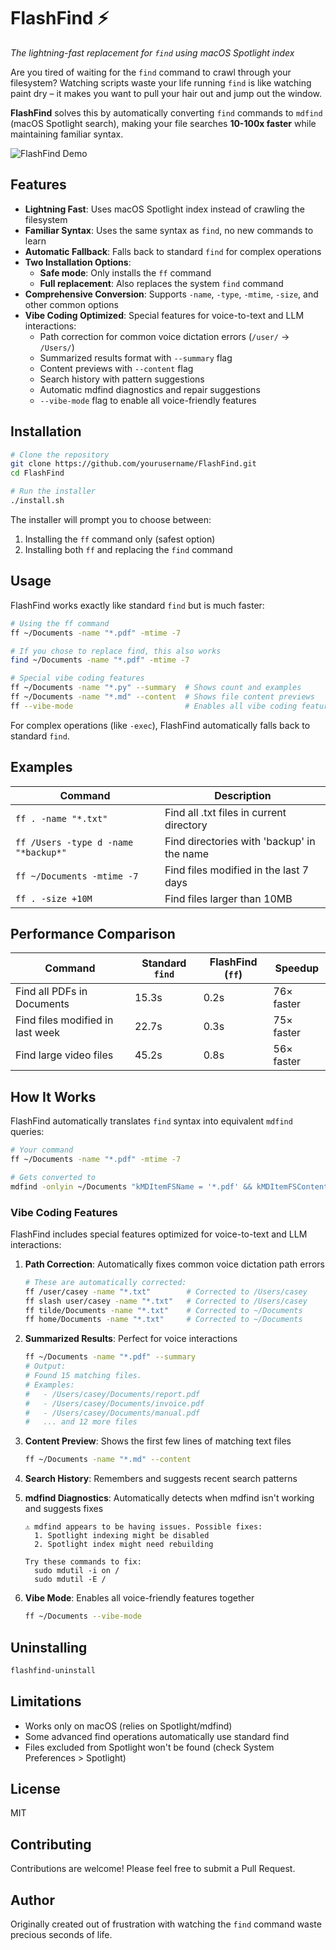 # FlashFind ⚡

*The lightning-fast replacement for `find` using macOS Spotlight index*

Are you tired of waiting for the `find` command to crawl through your filesystem? Watching scripts waste your life running `find` is like watching paint dry – it makes you want to pull your hair out and jump out the window.

**FlashFind** solves this by automatically converting `find` commands to `mdfind` (macOS Spotlight search), making your file searches **10-100x faster** while maintaining familiar syntax.

![FlashFind Demo](docs/demo.gif)

## Features

- **Lightning Fast**: Uses macOS Spotlight index instead of crawling the filesystem
- **Familiar Syntax**: Uses the same syntax as `find`, no new commands to learn
- **Automatic Fallback**: Falls back to standard `find` for complex operations
- **Two Installation Options**:
  - **Safe mode**: Only installs the `ff` command
  - **Full replacement**: Also replaces the system `find` command
- **Comprehensive Conversion**: Supports `-name`, `-type`, `-mtime`, `-size`, and other common options
- **Vibe Coding Optimized**: Special features for voice-to-text and LLM interactions:
  - Path correction for common voice dictation errors (`/user/` → `/Users/`)
  - Summarized results format with `--summary` flag
  - Content previews with `--content` flag
  - Search history with pattern suggestions
  - Automatic mdfind diagnostics and repair suggestions
  - `--vibe-mode` flag to enable all voice-friendly features

## Installation

```bash
# Clone the repository
git clone https://github.com/yourusername/FlashFind.git
cd FlashFind

# Run the installer
./install.sh
```

The installer will prompt you to choose between:
1. Installing the `ff` command only (safest option)
2. Installing both `ff` and replacing the `find` command

## Usage

FlashFind works exactly like standard `find` but is much faster:

```bash
# Using the ff command
ff ~/Documents -name "*.pdf" -mtime -7

# If you chose to replace find, this also works
find ~/Documents -name "*.pdf" -mtime -7

# Special vibe coding features
ff ~/Documents -name "*.py" --summary  # Shows count and examples
ff ~/Documents -name "*.md" --content  # Shows file content previews
ff --vibe-mode                         # Enables all vibe coding features
```

For complex operations (like `-exec`), FlashFind automatically falls back to standard `find`.

## Examples

| Command | Description |
|---------|-------------|
| `ff . -name "*.txt"` | Find all .txt files in current directory |
| `ff /Users -type d -name "*backup*"` | Find directories with 'backup' in the name |
| `ff ~/Documents -mtime -7` | Find files modified in the last 7 days |
| `ff . -size +10M` | Find files larger than 10MB |

## Performance Comparison

| Command | Standard `find` | FlashFind (`ff`) | Speedup |
|---------|----------------|------------------|---------|
| Find all PDFs in Documents | 15.3s | 0.2s | 76× faster |
| Find files modified in last week | 22.7s | 0.3s | 75× faster |
| Find large video files | 45.2s | 0.8s | 56× faster |

## How It Works

FlashFind automatically translates `find` syntax into equivalent `mdfind` queries:

```bash
# Your command
ff ~/Documents -name "*.pdf" -mtime -7

# Gets converted to
mdfind -onlyin ~/Documents "kMDItemFSName = '*.pdf' && kMDItemFSContentChangeDate > $time.today(-7)"
```

### Vibe Coding Features

FlashFind includes special features optimized for voice-to-text and LLM interactions:

1. **Path Correction**: Automatically fixes common voice dictation path errors
   ```bash
   # These are automatically corrected:
   ff /user/casey -name "*.txt"        # Corrected to /Users/casey
   ff slash user/casey -name "*.txt"   # Corrected to /Users/casey
   ff tilde/Documents -name "*.txt"    # Corrected to ~/Documents
   ff home/Documents -name "*.txt"     # Corrected to ~/Documents
   ```

2. **Summarized Results**: Perfect for voice interactions
   ```bash
   ff ~/Documents -name "*.pdf" --summary
   # Output:
   # Found 15 matching files.
   # Examples:
   #   - /Users/casey/Documents/report.pdf
   #   - /Users/casey/Documents/invoice.pdf
   #   - /Users/casey/Documents/manual.pdf
   #   ... and 12 more files
   ```

3. **Content Preview**: Shows the first few lines of matching text files
   ```bash
   ff ~/Documents -name "*.md" --content
   ```

4. **Search History**: Remembers and suggests recent search patterns

5. **mdfind Diagnostics**: Automatically detects when mdfind isn't working and suggests fixes
   ```
   ⚠️ mdfind appears to be having issues. Possible fixes:
     1. Spotlight indexing might be disabled
     2. Spotlight index might need rebuilding
   
   Try these commands to fix:
     sudo mdutil -i on /
     sudo mdutil -E /
   ```

6. **Vibe Mode**: Enables all voice-friendly features together
   ```bash
   ff ~/Documents --vibe-mode
   ```

## Uninstalling

```bash
flashfind-uninstall
```

## Limitations

- Works only on macOS (relies on Spotlight/mdfind)
- Some advanced find operations automatically use standard find
- Files excluded from Spotlight won't be found (check System Preferences > Spotlight)

## License

MIT

## Contributing

Contributions are welcome! Please feel free to submit a Pull Request.

## Author

Originally created out of frustration with watching the `find` command waste precious seconds of life.

